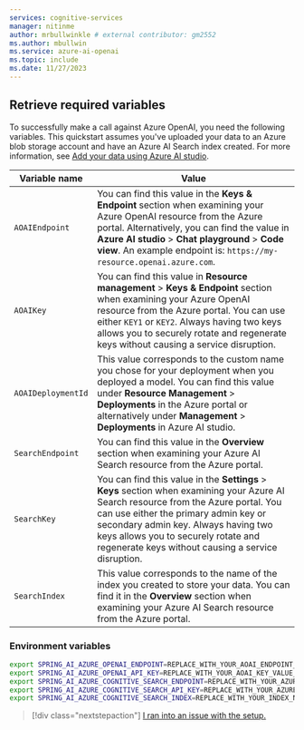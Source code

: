 ```yaml
---
services: cognitive-services
manager: nitinme
author: mrbullwinkle # external contributor: gm2552
ms.author: mbullwin
ms.service: azure-ai-openai
ms.topic: include
ms.date: 11/27/2023
---
```


## Retrieve required variables

To successfully make a call against Azure OpenAI, you need the following variables. This quickstart assumes you've uploaded your data to an Azure blob storage account and have an Azure AI Search index created. For more information, see [Add your data using Azure AI studio](../use-your-data-quickstart.md?pivots=programming-language-studio).

| Variable name      | Value                                                                                                                                                                                                                                                                                                                     |
|--------------------|---------------------------------------------------------------------------------------------------------------------------------------------------------------------------------------------------------------------------------------------------------------------------------------------------------------------------|
| `AOAIEndpoint`     | You can find this value in the **Keys & Endpoint** section when examining your Azure OpenAI resource from the Azure portal. Alternatively, you can find the value in **Azure AI studio** > **Chat playground** > **Code view**. An example endpoint is: `https://my-resource.openai.azure.com`.                           |
| `AOAIKey`          | You can find this value in **Resource management** > **Keys & Endpoint** section when examining your Azure OpenAI resource from the Azure portal. You can use either `KEY1` or `KEY2`. Always having two keys allows you to securely rotate and regenerate keys without causing a service disruption.                     |
| `AOAIDeploymentId` | This value corresponds to the custom name you chose for your deployment when you deployed a model. You can find this value under **Resource Management** > **Deployments** in the Azure portal or alternatively under **Management** > **Deployments** in Azure AI studio.                                                |
| `SearchEndpoint`   | You can find this value in the **Overview** section when examining your Azure AI Search resource from the Azure portal.                                                                                                                                                                                            |
| `SearchKey`        | You can find this value in the **Settings** > **Keys** section when examining your Azure AI Search resource from the Azure portal. You can use either the primary admin key or secondary admin key. Always having two keys allows you to securely rotate and regenerate keys without causing a service disruption. |
| `SearchIndex`      | This value corresponds to the name of the index you created to store your data. You can find it in the **Overview** section when examining your Azure AI Search resource from the Azure portal.                                                                                                                    |

### Environment variables

```bash
export SPRING_AI_AZURE_OPENAI_ENDPOINT=REPLACE_WITH_YOUR_AOAI_ENDPOINT_VALUE_HERE
export SPRING_AI_AZURE_OPENAI_API_KEY=REPLACE_WITH_YOUR_AOAI_KEY_VALUE_HERE
export SPRING_AI_AZURE_COGNITIVE_SEARCH_ENDPOINT=REPLACE_WITH_YOUR_AZURE_SEARCH_RESOURCE_VALUE_HERE
export SPRING_AI_AZURE_COGNITIVE_SEARCH_API_KEY=REPLACE_WITH_YOUR_AZURE_SEARCH_RESOURCE_KEY_VALUE_HERE
export SPRING_AI_AZURE_COGNITIVE_SEARCH_INDEX=REPLACE_WITH_YOUR_INDEX_NAME_HERE
```

> [!div class="nextstepaction"]
> [I ran into an issue with the setup.](https://microsoft.qualtrics.com/jfe/form/SV_0Cl5zkG3CnDjq6O?PLanguage=SPRING&Pillar=AOAI&Product=ownData&Page=quickstart&Section=Set-up)
